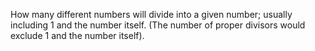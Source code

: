 How many different numbers will divide into a given number; usually
including 1 and the number itself. (The number of proper divisors would
exclude 1 and the number itself).
